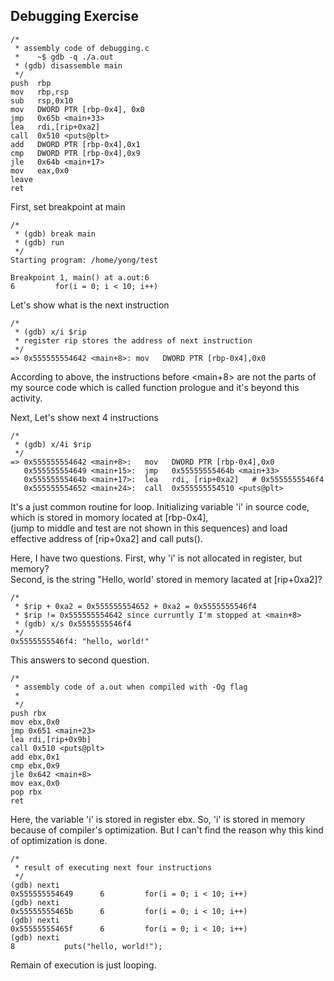 ## Debugging Exercise

```
/*
 * assembly code of debugging.c
 *    ~$ gdb -q ./a.out
 * (gdb) disassemble main
 */
push  rbp
mov   rbp,rsp
sub   rsp,0x10
mov   DWORD PTR [rbp-0x4], 0x0
jmp   0x65b <main+33>
lea   rdi,[rip+0xa2]
call  0x510 <puts@plt>
add   DWORD PTR [rbp-0x4],0x1
cmp   DWORD PTR [rbp-0x4],0x9
jle   0x64b <main+17>
mov   eax,0x0
leave
ret
```

First, set breakpoint at main

```
/*
 * (gdb) break main
 * (gdb) run
 */
Starting program: /home/yong/test

Breakpoint 1, main() at a.out:6
6         for(i = 0; i < 10; i++)
```

Let's show what is the next instruction

```
/*
 * (gdb) x/i $rip
 * register rip stores the address of next instruction
 */
=> 0x555555554642 <main+8>: mov   DWORD PTR [rbp-0x4],0x0
```

According to above, the instructions before <main+8> are not the parts of my source code
which is called function prologue and it's beyond this activity.   
   
Next, Let's show next 4 instructions

```
/*
 * (gdb) x/4i $rip
 */
=> 0x555555554642 <main+8>:   mov   DWORD PTR [rbp-0x4],0x0
   0x555555554649 <main+15>:  jmp   0x55555555464b <main+33>
   0x55555555464b <main+17>:  lea   rdi, [rip+0xa2]   # 0x5555555546f4
   0x555555554652 <main+24>:  call  0x555555554510 <puts@plt>
```

It's a just common routine for loop. Initializing variable 'i' in source code,
which is stored in momory located at [rbp-0x4],   
(jump to middle and test are not shown in this sequences)
and load effective address of [rip+0xa2] and call puts().

Here, I have two questions. 
First, why 'i' is not allocated in register, but memory?   
Second, is the string "Hello, world' stored in memory lacated at [rip+0xa2]? 

```
/*
 * $rip + 0xa2 = 0x555555554652 + 0xa2 = 0x5555555546f4
 * $rip != 0x555555554642 since curruntly I'm stopped at <main+8>
 * (gdb) x/s 0x5555555546f4
 */
0x5555555546f4: "hello, world!"
```
 
This answers to second question. 

```
/*
 * assembly code of a.out when compiled with -Og flag
 *
 */
push rbx
mov ebx,0x0
jmp 0x651 <main+23>
lea rdi,[rip+0x9b]
call 0x510 <puts@plt>
add ebx,0x1
cmp ebx,0x9
jle 0x642 <main+8>
mov eax,0x0
pop rbx
ret
```

Here, the variable 'i' is stored in register ebx.
So, 'i' is stored in memory because of compiler's optimization.
But I can't find the reason why this kind of optimization is done.

```
/*
 * result of executing next four instructions
 */
(gdb) nexti
0x555555554649      6         for(i = 0; i < 10; i++)
(gdb) nexti
0x55555555465b      6         for(i = 0; i < 10; i++)
(gdb) nexti
0x55555555465f      6         for(i = 0; i < 10; i++)
(gdb) nexti
8           puts("hello, world!");
```

Remain of execution is just looping.
